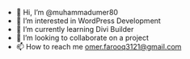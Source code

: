 - 👋 Hi, I’m @muhammadumer80
- 👀 I’m interested in WordPress Development
- 🌱 I’m currently learning Divi Builder
- 💞️ I’m looking to collaborate on a project
- 📫 How to reach me omer.farooq3121@gmail.com

<!---
muhammadumer80/muhammadumer80 is a ✨ special ✨ repository because its `README.md` (this file) appears on your GitHub profile.
You can click the Preview link to take a look at your changes.
--->
